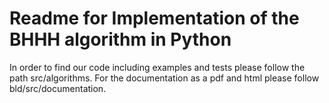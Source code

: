 # Readme for Implementation of the BHHH algorithm in Python

In order to find our code including examples and tests please follow the path src/algorithms. 
For the documentation as a pdf and html please follow bld/src/documentation.

